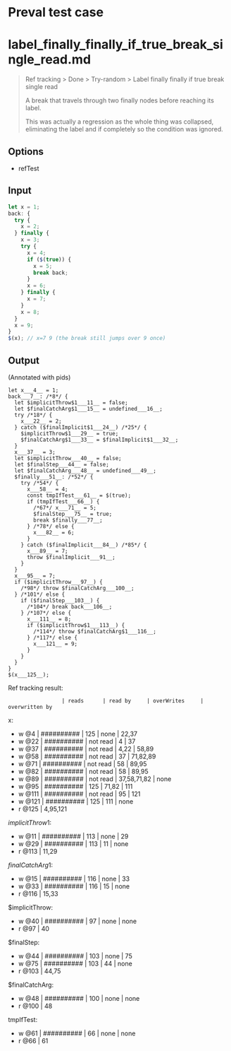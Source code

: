 # Preval test case

# label_finally_finally_if_true_break_single_read.md

> Ref tracking > Done > Try-random > Label finally finally if true break single read
> 
> A break that travels through two finally nodes before reaching its label.
>
> This was actually a regression as the whole thing was collapsed, eliminating the label and if completely so the condition was ignored.

## Options

- refTest

## Input

`````js filename=intro
let x = 1;
back: {
  try {
    x = 2;
  } finally {
    x = 3;
    try {
      x = 4;
      if ($(true)) {
        x = 5;
        break back;
      }
      x = 6;
    } finally {
      x = 7;
    }
    x = 8;
  }
  x = 9;
}
$(x); // x=7 9 (the break still jumps over 9 once)
`````

## Output

(Annotated with pids)

`````filename=intro
let x___4__ = 1;
back___7__: /*8*/ {
  let $implicitThrow$1___11__ = false;
  let $finalCatchArg$1___15__ = undefined___16__;
  try /*18*/ {
    x___22__ = 2;
  } catch ($finalImplicit$1___24__) /*25*/ {
    $implicitThrow$1___29__ = true;
    $finalCatchArg$1___33__ = $finalImplicit$1___32__;
  }
  x___37__ = 3;
  let $implicitThrow___40__ = false;
  let $finalStep___44__ = false;
  let $finalCatchArg___48__ = undefined___49__;
  $finally___51__: /*52*/ {
    try /*54*/ {
      x___58__ = 4;
      const tmpIfTest___61__ = $(true);
      if (tmpIfTest___66__) {
        /*67*/ x___71__ = 5;
        $finalStep___75__ = true;
        break $finally___77__;
      } /*78*/ else {
        x___82__ = 6;
      }
    } catch ($finalImplicit___84__) /*85*/ {
      x___89__ = 7;
      throw $finalImplicit___91__;
    }
  }
  x___95__ = 7;
  if ($implicitThrow___97__) {
    /*98*/ throw $finalCatchArg___100__;
  } /*101*/ else {
    if ($finalStep___103__) {
      /*104*/ break back___106__;
    } /*107*/ else {
      x___111__ = 8;
      if ($implicitThrow$1___113__) {
        /*114*/ throw $finalCatchArg$1___116__;
      } /*117*/ else {
        x___121__ = 9;
      }
    }
  }
}
$(x___125__);
`````

Ref tracking result:

                     | reads      | read by     | overWrites     | overwritten by
x:
  - w @4       | ########## | 125         | none           | 22,37
  - w @22      | ########## | not read    | 4              | 37
  - w @37      | ########## | not read    | 4,22           | 58,89
  - w @58      | ########## | not read    | 37             | 71,82,89
  - w @71      | ########## | not read    | 58             | 89,95
  - w @82      | ########## | not read    | 58             | 89,95
  - w @89      | ########## | not read    | 37,58,71,82    | none
  - w @95      | ########## | 125         | 71,82          | 111
  - w @111     | ########## | not read    | 95             | 121
  - w @121     | ########## | 125         | 111            | none
  - r @125     | 4,95,121

$implicitThrow$1:
  - w @11            | ########## | 113         | none           | 29
  - w @29            | ########## | 113         | 11             | none
  - r @113           | 11,29

$finalCatchArg$1:
  - w @15            | ########## | 116         | none           | 33
  - w @33            | ########## | 116         | 15             | none
  - r @116           | 15,33

$implicitThrow:
  - w @40            | ########## | 97          | none           | none
  - r @97            | 40

$finalStep:
  - w @44            | ########## | 103         | none           | 75
  - w @75            | ########## | 103         | 44             | none
  - r @103           | 44,75

$finalCatchArg:
  - w @48            | ########## | 100         | none           | none
  - r @100           | 48

tmpIfTest:
  - w @61            | ########## | 66          | none           | none
  - r @66            | 61

